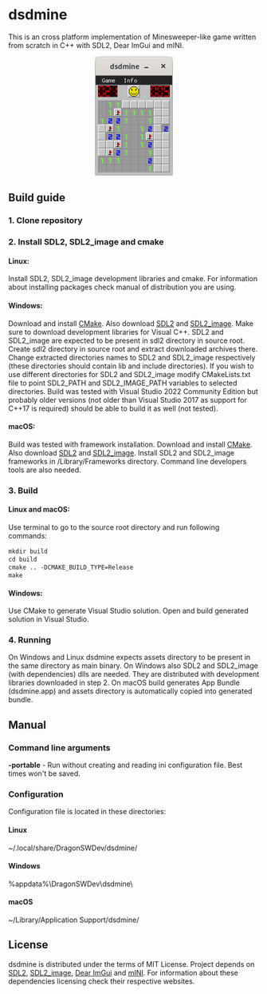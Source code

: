 # dsdmine
This is an cross platform implementation of Minesweeper-like game written from scratch in C++ with SDL2, Dear ImGui and mINI. 

<span style="display:block;text-align:center">![Screenshot](./doc/screenshot.png)

## Build guide

### 1. Clone repository

### 2. Install SDL2, SDL2_image and cmake 

#### Linux:
Install SDL2, SDL2_image development libraries and cmake. For information about installing packages check manual of distribution you are using.

#### Windows:
Download and install [CMake](https://cmake.org). Also download [SDL2](https://www.libsdl.org) and [SDL2_image](https://www.libsdl.org/projects/SDL_image/). Make sure to download development libraries for Visual C++. SDL2 and SDL2_image are expected to be present in sdl2 directory in source root. Create sdl2 directory in source root and extract downloaded archives there. Change extracted directories names to SDL2 and SDL2_image respectively (these directories should contain lib and include directories). If you wish to use different directories for SDL2 and SDL2_image modify CMakeLists.txt file to point SDL2_PATH and SDL2_IMAGE_PATH variables to selected directories. Build was tested with Visual Studio 2022 Community Edition but probably older versions (not older than Visual Studio 2017 as support for C++17 is required) should be able to build it as well (not tested).

#### macOS:
Build was tested with framework installation. Download and install [CMake](https://cmake.org). Also download [SDL2](https://www.libsdl.org) and [SDL2_image](https://www.libsdl.org/projects/SDL_image/). Install SDL2 and SDL2_image frameworks in /Library/Frameworks directory. Command line developers tools are also needed.

### 3. Build
#### Linux and macOS:
Use terminal to go to the source root directory and run following commands:
```console
mkdir build
cd build
cmake .. -DCMAKE_BUILD_TYPE=Release
make
```

#### Windows:
Use CMake to generate Visual Studio solution. Open and build generated solution in Visual Studio.

### 4. Running

On Windows and Linux dsdmine expects assets directory to be present in the same directory as main binary. On Windows also SDL2 and SDL2_image (with dependencies) dlls are needed. They are distributed with development libraries downloaded in step 2. On macOS build generates App Bundle (dsdmine.app) and assets directory is automatically copied into generated bundle.

## Manual
### Command line arguments

**-portable** - Run without creating and reading ini configuration file. Best times won't be saved.

### Configuration
Configuration file is located in these directories:

#### Linux
~/.local/share/DragonSWDev/dsdmine/

#### Windows
%appdata%\DragonSWDev\dsdmine\

#### macOS
~/Library/Application Support/dsdmine/

## License
dsdmine is distributed under the terms of MIT License. Project depends on [SDL2](https://www.libsdl.org), [SDL2_image](https://www.libsdl.org/projects/SDL_image/), [Dear ImGui](https://github.com/ocornut/imgui) and [mINI](https://github.com/pulzed/mINI). For information about these dependencies licensing check their respective websites.
